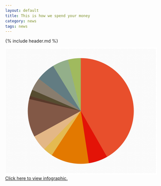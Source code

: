 ```yaml
---
layout: default
title: This is how we spend your money
category: news
tags: news
---
```


{% include header.md %}

<a href="http://jsbin.com/awixot/1/quiet">
  <img src="/img/infographic.png" width="487" height="408" /><br />
  Click here to view infographic.
</a>